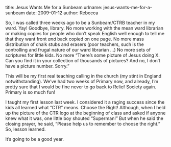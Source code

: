 title: Jesus Wants Me for a Sunbeam
urlname: jesus-wants-me-for-a-sunbeam
date: 2009-01-12
author: Rebecca

So, I was called three weeks ago to be a Sunbeam/CTRB teacher in my ward. Yay!
Goodbye, library. No more working with the mean ward librarian or making copies
for people who don&#x02bc;t speak English well enough to tell me that they want
front *and* back copied on one page. No more mass distribution of chalk stubs
and erasers (poor teachers, such is the controlling and frugal nature of our
ward librarian &hellip;) No more sets of scriptures for little kids. No more
&ldquo;There&#x02bc;s some picture of Jesus doing X. Can you find it in your
collection of thousands of pictures? And no, I don&#x02bc;t have a picture
number. Sorry.&rdquo;

This will be my first real teaching calling in the church (my stint in England
notwithstanding). We&#x02bc;ve had two weeks of Primary now, and already,
I&#x02bc;m pretty sure that I would be fine never to go back to Relief Society
again. Primary is so much fun!

I taught my first lesson last week. I considered it a raging success since the
kids all learned what &ldquo;CTR&rdquo; means. Choose the Right! Although, when
I held up the picture of the CTR logo at the beginning of class and asked if
anyone knew what it was, one little boy shouted &ldquo;Superman!&rdquo; But when
he said the closing prayer, he said, &ldquo;Please help us to remember to choose
the right.&rdquo; So, lesson learned.

It&#x02bc;s going to be a good year.
